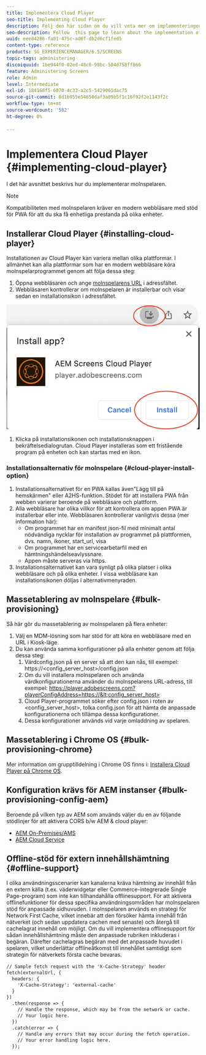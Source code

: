 ```yaml
---
title: Implementera Cloud Player
seo-title: Implementing Cloud Player
description: Följ den här sidan om du vill veta mer om implementeringen av Cloud Player.
seo-description: Follow  this page to learn about the implementation of the Cloud Player.
uuid: eee84286-fa81-475c-ad6f-db2d6cf1fed5
content-type: reference
products: SG_EXPERIENCEMANAGER/6.5/SCREENS
topic-tags: administering
discoiquuid: 1be944f0-02ed-48c6-98bc-504d758ff866
feature: Administering Screens
role: Admin
level: Intermediate
exl-id: 184168f5-6070-4c33-a2c5-5429061dac75
source-git-commit: 8d1b955e54650daf3a09b5f1c16f92f2e1143f2c
workflow-type: tm+mt
source-wordcount: '582'
ht-degree: 0%

---
```


# Implementera Cloud Player  {#implementing-cloud-player}

I det här avsnittet beskrivs hur du implementerar molnspelaren.

>[!NOTE]
>
>Kompatibiliteten med molnspelaren kräver en modern webbläsare med stöd för PWA för att du ska få enhetliga prestanda på olika enheter.

## Installerar Cloud Player {#installing-cloud-player}

Installationen av Cloud Player kan variera mellan olika plattformar. I allmänhet kan alla plattformar som har en modern webbläsare köra molnspelarprogrammet genom att följa dessa steg:

1. Öppna webbläsaren och ange [molnspelarens URL](https://player.adobescreens.com) i adressfältet.
1. Webbläsaren kontrollerar om molnspelaren är installerbar och visar sedan en installationsikon i adressfältet.

![bild](/help/user-guide/assets/cloud-player-install.png)

1. Klicka på installationsikonen och installationsknappen i bekräftelsedialogrutan. Cloud Player installeras som ett fristående program på enheten och kan startas med en ikon.

### Installationsalternativ för molnspelare {#cloud-player-install-option}

1. Installationsalternativet för en PWA kallas även&quot;Lägg till på hemskärmen&quot; eller A2HS-funktion.  Stödet för att installera PWA från webben varierar beroende på webbläsare och plattform.
1. Alla webbläsare har olika villkor för att kontrollera om appen PWA är installerbar eller inte. Webbläsaren kontrollerar vanligtvis dessa (mer information här):
   * Om programmet har en manifest json-fil med minimalt antal nödvändiga nycklar för installation av programmet på plattformen, dvs. namn, ikoner, start_url, visa
   * Om programmet har en servicearbetarfil med en hämtningshändelseavlyssnare.
   * Appen måste serveras via https.
1. Installationsalternativet kan vara synligt på olika platser i olika webbläsare och på olika enheter. I vissa webbläsare kan installationsikonen döljas i alternativmenyraden.

## Massetablering av molnspelare {#bulk-provisioning}

Så här gör du massetablering av molnspelaren på flera enheter:

1. Välj en MDM-lösning som har stöd för att köra en webbläsare med en URL i Kiosk-läge.
1. Du kan använda samma konfigurationer på alla enheter genom att följa dessa steg:
   1. Värdconfig.json på en server så att den kan nås, till exempel: https://&lt;config_server_host>/config.json
   1. Om du vill installera molnspelaren och använda värdkonfigurationerna använder du molnspelarens URL-adress, till exempel: https://player.adobescreens.com?playerConfigAddress=https://&lt;config_server_host>
   1. Cloud Player-programmet söker efter config.json i roten av &lt;config_server_host>, tolka config.json för att hämta de anpassade konfigurationerna och tillämpa dessa konfigurationer.
   1. Dessa konfigurationer används vid varje omladdning av spelaren.

## Massetablering i Chrome OS {#bulk-provisioning-chrome}

Mer information om grupptilldelning i Chrome OS finns i: [Installera Cloud Player på Chrome OS](https://main--screens-franklin-documentation--hlxscreens.hlx.page/updates/cloud-player/guides/chromeos-install-cloud-player).

## Konfiguration krävs för AEM instanser {#bulk-provisioning-config-aem}

Beroende på vilken typ av AEM som används väljer du en av följande stödlinjer för att aktivera CORS b/w AEM &amp; cloud player:
* [AEM On-Premises/AMS](https://main--screens-franklin-documentation--hlxscreens.hlx.live/updates/cloud-player/guides/cors-settings-aem-onpremandams)
* [AEM Cloud Service](https://main--screens-franklin-documentation--hlxscreens.hlx.live/updates/cloud-player/guides/cors-settings-aem-cs)

## Offline-stöd för extern innehållshämtning {#offline-support}

I olika användningsscenarier kan kanalerna kräva hämtning av innehåll från en extern källa (t.ex. väderwidgetar eller Commerce-integrerade Single Page-program) som inte kan tillhandahålla offlinesupport. För att aktivera offlinefunktioner för dessa specifika användningsområden har molnspelaren stöd för anpassade sidhuvuden.
I molnspelaren används en strategi för Network First Cache, vilket innebär att den försöker hämta innehåll från nätverket (och sedan uppdatera cachen med senaste) och återgå till cachelagrat innehåll om möjligt. Om du vill implementera offlinesupport för sådan innehållshämtning måste den anpassade rubriken inkluderas i begäran. Därefter cachelagras begäran med det anpassade huvudet i spelaren, vilket underlättar offlineåtkomst till innehållet samtidigt som strategin för nätverkets första cache bevaras.

```
// Sample fetch request with the 'X-Cache-Strategy' header
fetch(externalUrl, {
  headers: {
    'X-Cache-Strategy': 'external-cache'
  }
})
  .then(response => {
    // Handle the response, which may be from the network or cache.
    // Your logic here.
  })
  .catch(error => {
    // Handle any errors that may occur during the fetch operation.
    // Your error handling logic here.
  }); 
```
